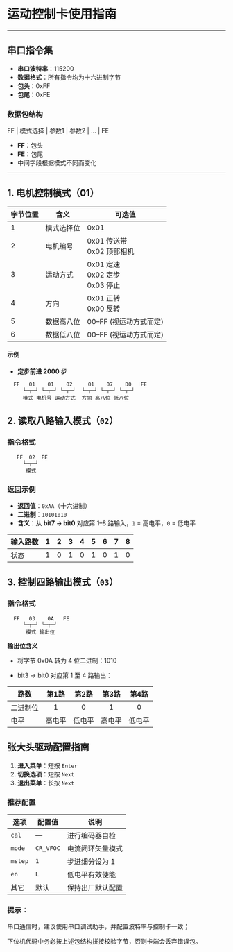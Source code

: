 # 运动控制卡使用指南


---

## 串口指令集
- **串口波特率**：115200
- **数据格式**：所有指令均为十六进制字节  
- **包头**：0xFF  
- **包尾**：0xFE  

### 数据包结构

FF | 模式选择 | 参数1 | 参数2 | …  | FE

- **FF**：包头  
- **FE**：包尾  
- 中间字段根据模式不同而变化  

---

## 1. 电机控制模式（01）

| 字节位置 | 含义         | 可选值                          |
|---------|--------------|---------------------------------|
| 1       | 模式选择位   | 0x01                          |
| 2       | 电机编号     | 0x01 传送带<br>0x02 顶部相机 |
| 3       | 运动方式     | 0x01 定速<br>0x02 定步<br>0x03 停止 |
| 4       | 方向         | 0x01 正转<br>0x00 反转      |
| 5       | 数据高八位   | 00–FF (视运动方式而定)          |
| 6       | 数据低八位   | 00–FF (视运动方式而定)          |

#### 示例

- **定步前进 2000 步**  
  
```hex
  FF   01    01    02     01    07    D0   FE
     └─┬─┘ └─┬─┘ └─┬─┘  └─┬─┘ └─┬─┘ └─┬─┘
     模式 电机号 运动方式  方向 高八位 低八位
```
## 2. 读取八路输入模式（`02`）

### 指令格式

```hex
   FF  02  FE
     └─┬─┘
      模式
```
### 返回示例

- **返回值**：`0xAA`（十六进制）  
- **二进制**：`10101010`  
- **含义**：从 **bit7 → bit0** 对应第 1–8 路输入，`1` = 高电平，`0` = 低电平  

| 输入路数 | 1 | 2 | 3 | 4 | 5 | 6 | 7 | 8 |
|----------|:-:|:-:|:-:|:-:|:-:|:-:|:-:|:-:|
| 状态     | 1 | 0 | 1 | 0 | 1 | 0 | 1 | 0 |


## 3. 控制四路输出模式（`03`）

### 指令格式

```hex
  FF   03    0A   FE
     └─┬─┘ └─┬─┘
      模式 输出位
```
**输出位含义**
- 将字节 0x0A 转为 4 位二进制：1010

- bit3 → bit0 对应第 1 至 4 路输出：

| 路数   | 第1路 | 第2路 | 第3路 | 第4路 |
| ---- | :-: | :-: | :-: | :-: |
| 二进制位 |  1  |  0  |  1  |  0  |
| 电平   | 高电平 | 低电平 | 高电平 | 低电平 |


## 张大头驱动配置指南

1. **进入菜单**：短按 `Enter`  
2. **切换选项**：短按 `Next`  
3. **退出菜单**：长按 `Next`  

### 推荐配置

| 选项    | 配置值        | 说明               |
|--------|--------------|--------------------|
| `cal`  | —            | 进行编码器自检     |
| `mode` | `CR_VFOC`    | 电流闭环矢量模式   |
| `mstep`| `1`          | 步进细分设为 1     |
| `en`   | `L`          | 低电平有效使能     |
| 其它   | 默认         | 保持出厂默认配置   |


### 提示：

串口通信时，建议使用串口调试助手，并配置波特率与控制卡一致；

下位机代码中务必按上述包结构拼接校验字节，否则卡端会丢弃错误包。 
